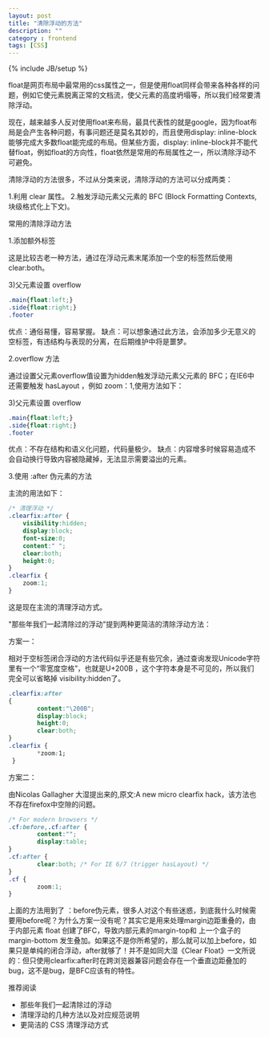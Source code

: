 ```yaml
---
layout: post
title: "清除浮动的方法"
description: ""
category : frontend
tags: [CSS]
---
```

{% include JB/setup %}

float是网页布局中最常用的css属性之一，但是使用float同样会带来各种各样的问题，例如它使元素脱离正常的文档流，使父元素的高度坍塌等，所以我们经常要清除浮动。

现在，越来越多人反对使用float来布局，最具代表性的就是google，因为float布局是会产生各种问题，有事问题还是莫名其妙的，而且使用display: inline-block能够完成大多数float能完成的布局。但某些方面，display: inline-block并不能代替float，例如float的方向性，float依然是常用的布局属性之一，所以清除浮动不可避免。

清除浮动的方法很多，不过从分类来说，清除浮动的方法可以分成两类：

1.利用 clear 属性。
2.触发浮动元素父元素的 BFC (Block Formatting Contexts, 块级格式化上下文)。

常用的清除浮动方法

1.添加额外标签

这是比较古老一种方法，通过在浮动元素末尾添加一个空的标签然后使用clear:both。

3)父元素设置 overflow

``` css
.main{float:left;}
.side{float:right;}
.footer
```

优点：通俗易懂，容易掌握。
缺点：可以想象通过此方法，会添加多少无意义的空标签，有违结构与表现的分离，在后期维护中将是噩梦。

2.overflow 方法

通过设置父元素overflow值设置为hidden触发浮动元素父元素的 BFC；在IE6中还需要触发 hasLayout ，例如 zoom：1,使用方法如下：

3)父元素设置 overflow

``` css
.main{float:left;}
.side{float:right;}
.footer
```
优点：不存在结构和语义化问题，代码量极少。
缺点：内容增多时候容易造成不会自动换行导致内容被隐藏掉，无法显示需要溢出的元素。

3.使用 :after 伪元素的方法

主流的用法如下：

``` css
/* 清理浮动 */
.clearfix:after {
    visibility:hidden;
    display:block;
    font-size:0;
    content:" ";
    clear:both;
    height:0;
}
.clearfix {
    zoom:1;
}
```

这是现在主流的清理浮动方式。

"那些年我们一起清除过的浮动"提到两种更简洁的清除浮动方法：

方案一：

相对于空标签闭合浮动的方法代码似乎还是有些冗余，通过查询发现Unicode字符里有一个“零宽度空格”，也就是U+200B ，这个字符本身是不可见的，所以我们完全可以省略掉 visibility:hidden了。

``` css
.clearfix:after 
{
        content:"\200B";
        display:block;
        height:0;
        clear:both; 
}
.clearfix {
        *zoom:1;
 }
```

方案二：

由Nicolas Gallagher 大湿提出来的,原文:A new micro clearfix hack，该方法也不存在firefox中空隙的问题。

``` css
/* For modern browsers */
.cf:before,.cf:after {
        content:"";
        display:table;
}
.cf:after { 
        clear:both; /* For IE 6/7 (trigger hasLayout) */
}
.cf {
        zoom:1; 
}
```

上面的方法用到了  ：before伪元素，很多人对这个有些迷惑，到底我什么时候需要用before呢？为什么方案一没有呢？其实它是用来处理margin边距重叠的，由于内部元素 float 创建了BFC，导致内部元素的margin-top和 上一个盒子的margin-bottom 发生叠加。如果这不是你所希望的，那么就可以加上before，如果只是单纯的闭合浮动，after就够了！并不是如同大湿《Clear Float》一文所说的：但只使用clearfix:after时在跨浏览器兼容问题会存在一个垂直边距叠加的bug，这不是bug，是BFC应该有的特性。

推荐阅读

- 那些年我们一起清除过的浮动
- 清理浮动的几种方法以及对应规范说明
- 更简洁的 CSS 清理浮动方式

